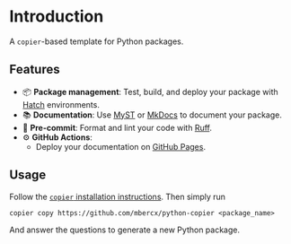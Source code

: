 # Introduction

A `copier`-based template for Python packages.

## Features

* 📦 **Package management**: Test, build, and deploy your package with [Hatch](https://hatch.pypa.io/) environments.
*  📚 **Documentation**: Use [MyST](https://mystmd.org/) or [MkDocs](https://www.mkdocs.org/) to document your package.
* 🧹 **Pre-commit**: Format and lint your code with [Ruff](https://docs.astral.sh/ruff/).
* ⚙️ **GitHub Actions**:
    * Deploy your documentation on [GitHub Pages](https://docs.github.com/en/pages/getting-started-with-github-pages/creating-a-github-pages-site).

## Usage

Follow the [`copier` installation instructions](https://copier.readthedocs.io/en/latest/#installation).
Then simply run

```
copier copy https://github.com/mbercx/python-copier <package_name>
```

And answer the questions to generate a new Python package.
